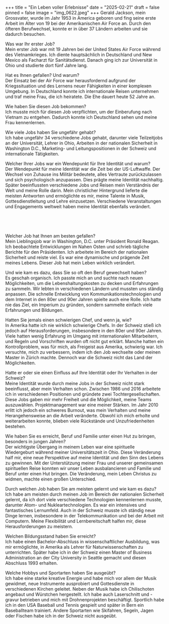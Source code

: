 +++
title = "Ein Leben voller Erlebnisse"
date = "2025-02-21"
draft = false
pinned = false
image = "img_0622.jpeg"
+++
Gerald Jackson, mein Grossvater, wurde im Jahr 1953 in America geboren und fing seine erste Arbeit im Alter von 19 bei der Amerikanischen Air Force an. Durch den öfteren Berufwechsel, konnte er in über 37 Ländern arbeiten und sie dadurch besuchen.

Was war Ihr erster Job? \
Mein erster Job war mit 19 Jahren bei der United States Air Force während des Vietnamkrieges. Ich diente hauptsächlich in Deutschland und New Mexico als Facharzt für Sanitätsdienst. Danach ging ich zur Universität in Ohio und studierte dort fünf Jahre lang.

Hat es Ihnen gefallen? Und warum? \
Der Einsatz bei der Air Force war herausfordernd aufgrund der Kriegssituation und des Lernens neuer Fähigkeiten in einer komplexen Umgebung. In Deutschland konnte ich internationale Reisen unternehmen und traf meine Frau, die ich heiratete. Die Ehe dauert heute 52 Jahre an.

Wie haben Sie diesen Job bekommen? \
Ich musste mich für diesen Job verpflichten, um der Einberufung nach Vietnam zu entgehen. Dadurch konnte ich Deutschland sehen und meine Frau kennenlernen.

Wie viele Jobs haben Sie ungefähr gehabt? \
Ich habe ungefähr 34 verschiedene Jobs gehabt, darunter viele Teilzeitjobs an der Universität, Lehrer in Ohio, Arbeiten in der nationalen Sicherheit in Washington D.C., Marketing- und Leitungspositionen in der Schweiz und internationale Tätigkeiten.

Welcher Ihrer Jobs war ein Wendepunkt für Ihre Identität und warum? \
Der Wendepunkt für meine Identität war die Zeit bei der US-Luftwaffe. Der Wechsel von Zuhause ins Militär bedeutete, alles Vertraute zurückzulassen und sich psychologisch anzupassen. Dies prägte meine Identität nachhaltig. Später beeinflussten verschiedene Jobs und Reisen mein Verständnis der Welt und meine Rolle darin. Mein christlicher Hintergrund lieferte die meisten Antworten und ermöglichte es mir, meine Talente in Musik, Gottesdienstleitung und Lehre einzusetzen. Verschiedene Veranstaltungen und Engagements weltweit haben meine Identität ebenfalls verändert.

 

 

Welcher Job hat Ihnen am besten gefallen? \
Mein Lieblingsjob war in Washington, D.C. unter Präsident Ronald Reagan. Ich beobachtete Entwicklungen im Nahen Osten und schrieb tägliche Berichte für den Präsidenten. Ich arbeitete im Bereich der nationalen Sicherheit und reiste viel. Es war eine dynamische und prägende Zeit meines Lebens. Dieser Job hat mein Leben wirklich verändert.

Und wie kam es dazu, dass Sie so oft den Beruf gewechselt haben? \
Es geschah organisch. Ich passte mich an und suchte nach neuen Möglichkeiten, um die Lebenshaltungskosten zu decken und Erfahrungen zu sammeln. Wir lebten in verschiedenen Ländern und mussten uns ständig anpassen. Die schnelle Entwicklung von Kommunikationstechnologien und dem Internet in den 80er und 90er Jahren spielte auch eine Rolle. Ich hatte nie das Ziel, ein Imperium zu gründen, sondern sammelte einfach viele Erfahrungen und Bildungen.

Hatten Sie jemals einen schwierigen Chef, und wenn ja, wie? \
In Amerika hatte ich nie wirklich schwierige Chefs. In der Schweiz stieß ich jedoch auf Herausforderungen, insbesondere in den 80er und 90er Jahren. Viele hatten wenig Erfahrung im Umgang mit internationalen Mitarbeitern, und Regeln und Vorschriften wurden oft nicht gut erklärt. Manche hatten ein Kontrollproblem, was für mich, als Freigeist aus Amerika, schwierig war. Ich versuchte, mich zu verbessern, indem ich den Job wechselte oder meinen Master in Zürich machte. Dennoch war die Schweiz nicht das Land der Möglichkeiten.

Hatte er oder sie einen Einfluss auf Ihre Identität oder Ihr Verhalten in der Schweiz?\
Meine Identität wurde durch meine Jobs in der Schweiz nicht stark beeinflusst, aber mein Verhalten schon. Zwischen 1986 und 2016 arbeitete ich in verschiedenen Positionen und gründete zwei Tochtergesellschaften. Diese Jobs gaben mir mehr Freiheit und die Möglichkeit, meine Teams auszuwählen. Projektmanagement war eine meiner Stärken. Im Jahr 2010 erlitt ich jedoch ein schweres Burnout, was mein Verhalten und meine Herangehensweise an die Arbeit veränderte. Obwohl ich mich erholte und weiterarbeiten konnte, blieben viele Rückstände und Unzufriedenheiten bestehen.

Wie haben Sie es erreicht, Beruf und Familie unter einen Hut zu bringen, besonders in jungen Jahren?\
Der wichtigste Übergang in meinem Leben war eine spirituelle Wiedergeburt während meiner Universitätszeit in Ohio. Diese Veränderung half mir, eine neue Perspektive auf meine Identität und den Sinn des Lebens zu gewinnen. Mit der Unterstützung meiner Frau und unserer gemeinsamen spirituellen Reise konnten wir unser Leben ausbalancieren und Familie und Beruf unter einen Hut bringen. Die Veränderung, mein Leben Christus zu widmen, machte einen großen Unterschied.

Durch welchen Job haben Sie am meisten gelernt und wie kam es dazu?\
Ich habe am meisten durch meinen Job im Bereich der nationalen Sicherheit gelernt, da ich dort viele verschiedene Technologien kennenlernen musste, darunter Atom- und Nukleartechnologien. Es war ein intensives und fantastisches Lernumfeld. Auch in der Schweiz musste ich ständig neue Dinge lernen, insbesondere in der Telekommunikation und bei der Arbeit mit Computern. Meine Flexibilität und Lernbereitschaft halfen mir, diese Herausforderungen zu meistern.

Welchen Bildungsstand haben Sie erreicht?\
Ich habe einen Bachelor-Abschluss in wissenschaftlicher Ausbildung, was mir ermöglichte, in Amerika als Lehrer für Naturwissenschaften zu unterrichten. Später habe ich in der Schweiz einen Master of Business Administration an der City University in Seattle gemacht und diesen Abschluss 1993 erhalten.

Welche Hobbys und Sportarten haben Sie ausgeübt?\
Ich habe eine starke kreative Energie und habe mich vor allem der Musik gewidmet, neue Instrumente ausprobiert und Gottesdienste in verschiedenen Kirchen geleitet. Neben der Musik habe ich Chilischoten angebaut und Würstchen hergestellt. Ich habe auch Laserschnitt und -gravur betrieben und mich mit Drohnenprojekten beschäftigt. Sportlich habe ich in den USA Baseball und Tennis gespielt und später in Bern ein Baseballteam trainiert. Andere Sportarten wie Skifahren, Segeln, Jagen oder Fischen habe ich in der Schweiz nicht ausgeübt.